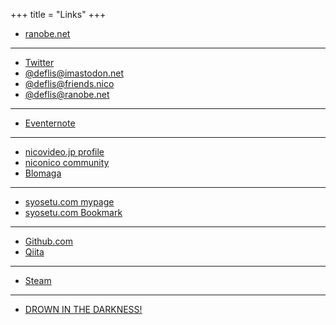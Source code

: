 +++
title = "Links"
+++

* [ranobe.net](https://ranobe.net/)

----

* [Twitter](http://twitter.com/deflis)
* [@deflis@imastodon.net](http://imastodon.net/@deflis)
* [@deflis@friends.nico](http://friends.nico/@deflis)
* [@deflis@ranobe.net](http://ranobe.net/@deflis)

----

* [Eventernote](https://www.eventernote.com/users/deflis)

----

* [nicovideo.jp profile](http://www.nicovideo.jp/user/118747)
* [niconico community](http://com.nicovideo.jp/community/co108)
* [Blomaga](http://ch.nicovideo.jp/deflis)

----

* [syosetu.com mypage](http://mypage.syosetu.com/252892/)
* [syosetu.com Bookmark](http://mypage.syosetu.com/mypagefavnovelmain/list/userid/252892/)

----

* [Github.com](http://github.com/deflis)
* [Qiita](http://qiita.com/deflis)

----

* [Steam](https://steamcommunity.com/id/deflis)

----

* [DROWN IN THE DARKNESS!](http://www.cospa.com/detail/id/00000046711)